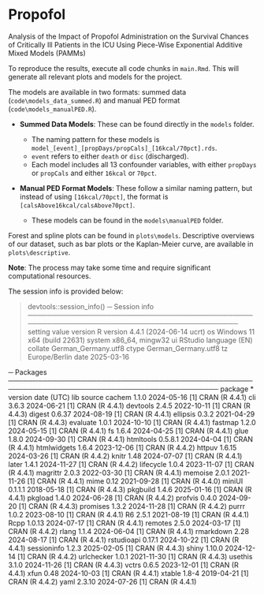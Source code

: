 # Propofol
Analysis of the Impact of Propofol Administration on the Survival Chances of Critically Ill Patients in the ICU Using Piece-Wise Exponential Additive Mixed Models (PAMMs)

To reproduce the results, execute all code chunks in `main.Rmd`. This will generate all relevant plots and models for the project.

The models are available in two formats: summed data (`code\models_data_summed.R`) and manual PED format (`code\models_manualPED.R`).

- **Summed Data Models**: These can be found directly in the `models` folder.
  - The naming pattern for these models is `model_[event]_[propDays/propCals]_[16kcal/70pct].rds`.
  - `event` refers to either `death` or `disc` (discharged).
  - Each model includes all 13 confounder variables, with either `propDays` or `propCals` and either `16kcal` or `70pct`.
  
- **Manual PED Format Models**: These follow a similar naming pattern, but instead of using `[16kcal/70pct]`, the format is `[calsAbove16kcal/calsAbove70pct]`.
  - These models can be found in the `models\manualPED` folder.

Forest and spline plots can be found in `plots\models`. Descriptive overviews of our dataset, such as bar plots or the Kaplan-Meier curve, are available in `plots\descriptive`.

**Note**: The process may take some time and require significant computational resources.

The session info is provided below:

> devtools::session_info()
─ Session info ─────────────────────────────────────────────────────────────────────────────────────────
 setting  value
 version  R version 4.4.1 (2024-06-14 ucrt)
 os       Windows 11 x64 (build 22631)
 system   x86_64, mingw32
 ui       RStudio
 language (EN)
 collate  German_Germany.utf8
 ctype    German_Germany.utf8
 tz       Europe/Berlin
 date     2025-03-16

─ Packages ─────────────────────────────────────────────────────────────────────────────────────────────
 package     * version date (UTC) lib source
 cachem        1.1.0   2024-05-16 [1] CRAN (R 4.4.1)
 cli           3.6.3   2024-06-21 [1] CRAN (R 4.4.1)
 devtools      2.4.5   2022-10-11 [1] CRAN (R 4.4.3)
 digest        0.6.37  2024-08-19 [1] CRAN (R 4.4.1)
 ellipsis      0.3.2   2021-04-29 [1] CRAN (R 4.4.3)
 evaluate      1.0.1   2024-10-10 [1] CRAN (R 4.4.1)
 fastmap       1.2.0   2024-05-15 [1] CRAN (R 4.4.1)
 fs            1.6.4   2024-04-25 [1] CRAN (R 4.4.1)
 glue          1.8.0   2024-09-30 [1] CRAN (R 4.4.1)
 htmltools     0.5.8.1 2024-04-04 [1] CRAN (R 4.4.1)
 htmlwidgets   1.6.4   2023-12-06 [1] CRAN (R 4.4.2)
 httpuv        1.6.15  2024-03-26 [1] CRAN (R 4.4.2)
 knitr         1.48    2024-07-07 [1] CRAN (R 4.4.1)
 later         1.4.1   2024-11-27 [1] CRAN (R 4.4.2)
 lifecycle     1.0.4   2023-11-07 [1] CRAN (R 4.4.1)
 magrittr      2.0.3   2022-03-30 [1] CRAN (R 4.4.1)
 memoise       2.0.1   2021-11-26 [1] CRAN (R 4.4.1)
 mime          0.12    2021-09-28 [1] CRAN (R 4.4.0)
 miniUI        0.1.1.1 2018-05-18 [1] CRAN (R 4.4.3)
 pkgbuild      1.4.6   2025-01-16 [1] CRAN (R 4.4.1)
 pkgload       1.4.0   2024-06-28 [1] CRAN (R 4.4.2)
 profvis       0.4.0   2024-09-20 [1] CRAN (R 4.4.3)
 promises      1.3.2   2024-11-28 [1] CRAN (R 4.4.2)
 purrr         1.0.2   2023-08-10 [1] CRAN (R 4.4.1)
 R6            2.5.1   2021-08-19 [1] CRAN (R 4.4.1)
 Rcpp          1.0.13  2024-07-17 [1] CRAN (R 4.4.1)
 remotes       2.5.0   2024-03-17 [1] CRAN (R 4.4.2)
 rlang         1.1.4   2024-06-04 [1] CRAN (R 4.4.1)
 rmarkdown     2.28    2024-08-17 [1] CRAN (R 4.4.1)
 rstudioapi    0.17.1  2024-10-22 [1] CRAN (R 4.4.1)
 sessioninfo   1.2.3   2025-02-05 [1] CRAN (R 4.4.3)
 shiny         1.10.0  2024-12-14 [1] CRAN (R 4.4.2)
 urlchecker    1.0.1   2021-11-30 [1] CRAN (R 4.4.3)
 usethis       3.1.0   2024-11-26 [1] CRAN (R 4.4.3)
 vctrs         0.6.5   2023-12-01 [1] CRAN (R 4.4.1)
 xfun          0.48    2024-10-03 [1] CRAN (R 4.4.1)
 xtable        1.8-4   2019-04-21 [1] CRAN (R 4.4.2)
 yaml          2.3.10  2024-07-26 [1] CRAN (R 4.4.1)